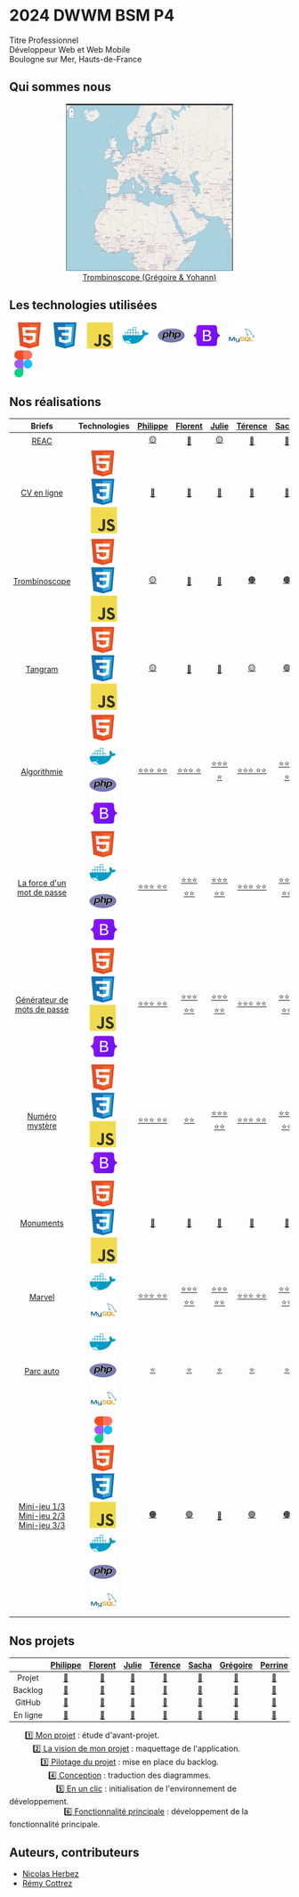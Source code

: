 # 2024 DWWM BSM P4

Titre Professionnel  
Développeur Web et Web Mobile  
Boulogne sur Mer, Hauts-de-France

## Qui sommes nous

<figure>
    <div align="center">
        <a href="https://2024-dwwm-bsm-p4.github.io/trombi-gdu/">
            <img src="./img/trombi.png" alt="trombi.png" style="width: 300px !important;">
        </a>
    </div>
    <div align="center">
        <figcaption>
            <a href="https://2024-dwwm-bsm-p4.github.io/trombi-gdu/" align="center">Trombinoscope (Grégoire & Yohann)</a>
        </figcaption>
    </div>
</figure>

## Les technologies utilisées

&nbsp;&nbsp;
![img_html](./img/html.svg)
&nbsp;&nbsp;
![img_css](./img/css.svg)
&nbsp;&nbsp;
![img_javascript](./img/javascript.svg)
&nbsp;&nbsp;
![img_docker](./img/docker.svg)
&nbsp;&nbsp;
![img_php](./img/php.svg)
&nbsp;&nbsp;
![img_bootstrap](./img/bootstrap.svg)
&nbsp;&nbsp;
![img_mysql](./img/mysql.svg)
&nbsp;&nbsp;
![img_figma](./img/figma.svg)

## Nos réalisations

| Briefs | Technologies | <a href="https://github.com/Pbourgeois62">Philippe</a> | <a href="https://github.com/Florent-Broutin">Florent</a> | <a href="https://github.com/Julie-Charles16">Julie</a> | <a href="https://github.com/Lembont">Térence</a> | <a href="https://github.com/sachadrmn">Sacha</a> | <a href="https://github.com/RetroGreg">Grégoire</a> | <a href="https://github.com/Perrine2023">Perrine</a> | <a href="https://github.com/max-devv">Maxence</a> | <a href="https://github.com/LamourMarine">Marine</a> | <a href="https://github.com/Aledorian">Aledorian</a> | <a href="https://github.com/Marylinelesaffre">Maryline</a> | <a href="https://github.com/bannik62">Yohann</a> |
| :----: | :----: | :----: | :----: | :----: | :----: | :----: | :----: | :----: | :----: | :----: | :----: | :----: | :----: |
| [REAC](https://github.com/2024-dwwm-bsm-p4/reac) |  | <a href="https://github.com/2024-dwwm-bsm-p4/cv-pbo">🟡</a> | <a href="https://github.com/2024-dwwm-bsm-p4/cv-fbr">🔴</a> | <a href="https://github.com/2024-dwwm-bsm-p4/cv-pbo">🟡</a> | <a href="https://github.com/2024-dwwm-bsm-p4/cv-ale">🔵</a> | <a href="https://github.com/2024-dwwm-bsm-p4/cv-fbr">🔴</a> | <a href="https://github.com/2024-dwwm-bsm-p4/cv-gdu">🟠</a> | <a href="https://github.com/2024-dwwm-bsm-p4/cv-ale">🔵</a> | <a href="https://github.com/2024-dwwm-bsm-p4/cv-fbr">🔴</a> | <a href="https://github.com/2024-dwwm-bsm-p4/cv-gdu">🟠</a> | <a href="https://github.com/2024-dwwm-bsm-p4/cv-ale">🔵</a> | <a href="https://github.com/2024-dwwm-bsm-p4/cv-gdu">🟠</a> | <a href="https://github.com/2024-dwwm-bsm-p4/cv-pbo">🟡</a> |
| [CV en ligne](https://github.com/2024-dwwm-bsm-p4/cv) | ![img_html](./img/html.svg)&nbsp;![img_css](./img/css.svg)&nbsp;![img_javascript](./img/javascript.svg) | <a href="https://2024-dwwm-bsm-p4.github.io/cv-pbo">🔗</a> | <a href="https://2024-dwwm-bsm-p4.github.io/cv-fbr">🔗</a> | <a href="https://2024-dwwm-bsm-p4.github.io/cv-jch">🔗</a> | <a href="https://2024-dwwm-bsm-p4.github.io/cv-tcr">🔗</a> | <a href="https://2024-dwwm-bsm-p4.github.io/cv-sdi">🔗</a> | <a href="https://2024-dwwm-bsm-p4.github.io/cv-gdu">🔗</a> | <a href="https://2024-dwwm-bsm-p4.github.io/cv-pee">🔗</a> | <a href="https://2024-dwwm-bsm-p4.github.io/cv-mhe">🔗</a> | <a href="https://2024-dwwm-bsm-p4.github.io/cv-mla">🔗</a> | <a href="https://2024-dwwm-bsm-p4.github.io/cv-ale">🔗</a> | <a href="https://2024-dwwm-bsm-p4.github.io/cv-mle">🔗</a> | <a href="https://2024-dwwm-bsm-p4.github.io/cv-yva">🔗</a> |
| [Trombinoscope](https://github.com/2024-dwwm-bsm-p4/trombi) | ![img_html](./img/html.svg)&nbsp;![img_css](./img/css.svg)&nbsp;![img_javascript](./img/javascript.svg) | <a href="https://2024-dwwm-bsm-p4.github.io/Trombi-MLA">🟡</a> | <a href="https://2024-dwwm-bsm-p4.github.io/trombi-fbr">🔴</a> | <a href="https://2024-dwwm-bsm-p4.github.io/trombi-mhe">🔵</a> | <a href="https://2024-dwwm-bsm-p4.github.io/trombi-tcr">🟠</a> | <a href="https://2024-dwwm-bsm-p4.github.io/trombi-tcr">🟠</a> | <a href="https://2024-dwwm-bsm-p4.github.io/trombi-gdu/">⚫</a> | <a href="https://2024-dwwm-bsm-p4.github.io/Trombi-mle/">🟢</a> | <a href="https://2024-dwwm-bsm-p4.github.io/trombi-mhe">🔵</a> | <a href="https://2024-dwwm-bsm-p4.github.io/Trombi-MLA">🟡</a> | <a href="https://2024-dwwm-bsm-p4.github.io/trombi-fbr">🔴</a> | <a href="https://2024-dwwm-bsm-p4.github.io/Trombi-mle/">🟢</a> | <a href="https://2024-dwwm-bsm-p4.github.io/trombi-gdu/">⚫</a> |
| [Tangram](https://github.com/2024-dwwm-bsm-p4/tangram) | ![img_html](./img/html.svg)&nbsp;![img_css](./img/css.svg)&nbsp;![img_javascript](./img/javascript.svg) | <a href="https://github.com/Lembont/Tangram-TC-PB-GD">🟡</a> | <a href="https://github.com/2024-dwwm-bsm-p4/tangram-mhe">🔴</a> | <a href="https://github.com/2024-dwwm-bsm-p4/tangram-mle">🔵</a> | <a href="https://github.com/Lembont/Tangram-TC-PB-GD">🟡</a> | <a href="https://github.com/2024-dwwm-bsm-p4/tangram-sdi.git">🟢</a> | <a href="https://github.com/Lembont/Tangram-TC-PB-GD">🟡</a> | <a href="https://github.com/2024-dwwm-bsm-p4/tangram-sdi.git">🟢</a> | <a href="https://github.com/2024-dwwm-bsm-p4/tangram-mhe">🔴</a> | <a href="https://github.com/2024-dwwm-bsm-p4/tangram-sdi.git">🟢</a> | <a href="https://github.com/2024-dwwm-bsm-p4/tangram-mle">🔵</a> | <a href="https://github.com/2024-dwwm-bsm-p4/tangram-mle">🔵</a> | <a href="https://github.com/2024-dwwm-bsm-p4/tangram-mhe">🔴</a> |
| [Algorithmie](https://github.com/2024-dwwm-bsm-p4/algorithm) | ![img_html](./img/html.svg)&nbsp;![img_docker](./img/docker.svg)&nbsp;![img_php](./img/php.svg)&nbsp;![img_bootstrap](./img/bootstrap.svg) | <a href="https://github.com/2024-dwwm-bsm-p4/algorithm-pbo">⭐⭐⭐  ⭐⭐</a> | <a href="https://github.com/2024-dwwm-bsm-p4/algorithm-fbr">⭐⭐⭐  ⭐</a> | <a href="https://github.com/2024-dwwm-bsm-p4/algorithm-jch">⭐⭐⭐  ⭐</a> | <a href="https://github.com/2024-dwwm-bsm-p4/algorithm-tcr">⭐⭐⭐  ⭐⭐</a> | <a href="https://github.com/2024-dwwm-bsm-p4/algorithm-sdi">⭐⭐⭐  ⭐</a> | <a href="https://github.com/2024-dwwm-bsm-p4/algorithm-gdu">⭐⭐⭐  ⭐⭐</a> | <a href="https://github.com/2024-dwwm-bsm-p4/algorithm-pee">⭐⭐⭐</a> | <a href="https://github.com/2024-dwwm-bsm-p4/algorithm-mhe">⭐⭐⭐</a> | <a href="https://github.com/2024-dwwm-bsm-p4/algorithm-mla">⭐⭐⭐</a> | <a href="https://github.com/2024-dwwm-bsm-p4/algorithm-ale">⭐⭐⭐  ⭐⭐</a> | <a href="https://github.com/2024-dwwm-bsm-p4/algorithm-mle">⭐⭐⭐  ⭐</a> | <a href="https://github.com/2024-dwwm-bsm-p4/algorithm-yva">⭐⭐⭐</a> |
| [La force d'un mot de passe](https://github.com/2024-dwwm-bsm-p4/password-strength) | ![img_html](./img/html.svg)&nbsp;![img_docker](./img/docker.svg)&nbsp;![img_php](./img/php.svg)&nbsp;![img_bootstrap](./img/bootstrap.svg) | <a href="https://github.com/2024-dwwm-bsm-p4/password-strength-nhe">⭐⭐⭐  ⭐⭐</a> | <a href="https://github.com/2024-dwwm-bsm-p4/password-strength-nhe">⭐⭐⭐  ⭐⭐</a> | <a href="https://github.com/2024-dwwm-bsm-p4/password-strength-nhe">⭐⭐⭐  ⭐⭐</a> | <a href="https://github.com/2024-dwwm-bsm-p4/password-strength-nhe">⭐⭐⭐  ⭐⭐</a> | <a href="https://github.com/2024-dwwm-bsm-p4/password-strength-nhe">⭐⭐⭐  ⭐⭐</a> | <a href="https://github.com/2024-dwwm-bsm-p4/password-strength-nhe">⭐⭐⭐  ⭐⭐</a> | <a href="https://github.com/2024-dwwm-bsm-p4/password-strength-nhe">⭐⭐⭐  ⭐⭐</a> | <a href="https://github.com/2024-dwwm-bsm-p4/password-strength-nhe">⭐⭐⭐  ⭐⭐</a> | <a href="https://github.com/2024-dwwm-bsm-p4/password-strength-nhe">⭐⭐⭐  ⭐⭐</a> | <a href="https://github.com/2024-dwwm-bsm-p4/password-strength-nhe">⭐⭐⭐  ⭐⭐</a> | <a href="https://github.com/2024-dwwm-bsm-p4/password-strength-nhe">⭐⭐⭐  ⭐⭐</a> | <a href="https://github.com/2024-dwwm-bsm-p4/password-strength-nhe">⭐⭐⭐  ⭐⭐</a> |
| [Générateur de mots de passe](https://github.com/2024-dwwm-bsm-p4/password-generator) | ![img_html](./img/html.svg)&nbsp;![img_css](./img/css.svg)&nbsp;![img_javascript](./img/javascript.svg)&nbsp;![img_bootstrap](./img/bootstrap.svg) | <a href="https://github.com/2024-dwwm-bsm-p4/password-generator-pbo">⭐⭐⭐  ⭐⭐</a> | <a href="https://github.com/2024-dwwm-bsm-p4/password-generator-fbr">⭐⭐⭐  ⭐⭐</a> | <a href="https://github.com/2024-dwwm-bsm-p4/password-generator-jch">⭐⭐⭐  ⭐⭐</a> | <a href="https://github.com/2024-dwwm-bsm-p4/password-generator-tcr">⭐⭐⭐  ⭐⭐</a> | <a href="https://github.com/2024-dwwm-bsm-p4/password-generator-sdi">⭐⭐⭐  ⭐⭐</a> | <a href="https://github.com/2024-dwwm-bsm-p4/password-generator-gdu">⭐⭐⭐  ⭐⭐</a> | <a href="https://github.com/2024-dwwm-bsm-p4/password-generator-pee">⭐⭐⭐  ⭐⭐</a> | <a href="https://github.com/2024-dwwm-bsm-p4/password-generator-mhe">⭐⭐⭐  ⭐⭐</a> | <a href="https://github.com/2024-dwwm-bsm-p4/password-generator-mla">⭐⭐⭐  ⭐⭐</a> | <a href="https://github.com/2024-dwwm-bsm-p4/password-generator-ale">⭐⭐⭐  ⭐⭐</a> | <a href="https://github.com/2024-dwwm-bsm-p4/password-generator-mle">⭐⭐⭐  ⭐⭐</a> | <a href="https://github.com/2024-dwwm-bsm-p4/password-generator-yva">⭐⭐⭐  ⭐⭐</a> |
| [Numéro mystère](https://github.com/2024-dwwm-bsm-p4/mystery-number) | ![img_html](./img/html.svg)&nbsp;![img_css](./img/css.svg)&nbsp;![img_javascript](./img/javascript.svg)&nbsp;![img_bootstrap](./img/bootstrap.svg) | <a href="https://github.com/2024-dwwm-bsm-p4/mystery-number-pbo">⭐⭐⭐  ⭐⭐</a> | <a href="https://github.com/2024-dwwm-bsm-p4/mystery-number-fbr">⭐⭐</a> | <a href="https://github.com/2024-dwwm-bsm-p4/mystery-number-jch">⭐⭐⭐  ⭐⭐</a> | <a href="https://github.com/2024-dwwm-bsm-p4/mystery-number-tcr">⭐⭐⭐  ⭐⭐</a> | <a href="https://github.com/2024-dwwm-bsm-p4/mystery-number-sdi">⭐⭐⭐  ⭐⭐</a> | <a href="https://github.com/2024-dwwm-bsm-p4/mystery-number-gdu">⭐⭐⭐  ⭐⭐</a> | <a href="https://github.com/2024-dwwm-bsm-p4/mystery-number-pee">⭐⭐⭐  ⭐</a> | <a href="https://github.com/2024-dwwm-bsm-p4/mystery-number-mhe">⭐⭐⭐  ⭐⭐</a> | <a href="https://github.com/2024-dwwm-bsm-p4/mystery-number-mla">⭐⭐⭐  ⭐⭐</a> | <a href="https://github.com/2024-dwwm-bsm-p4/mystery-number-ale">⭐⭐⭐  ⭐⭐</a> | <a href="https://github.com/2024-dwwm-bsm-p4/mystery-number-mle">⭐⭐⭐  ⭐</a> | <a href="https://github.com/2024-dwwm-bsm-p4/mystery-number-yva">⭐⭐⭐  ⭐⭐</a> |
| [Monuments](https://github.com/2024-dwwm-bsm-p4/monuments) | ![img_html](./img/html.svg)&nbsp;![img_css](./img/css.svg)&nbsp;![img_javascript](./img/javascript.svg) | <a href="https://2024-dwwm-bsm-p4.github.io/monuments-pbo">🔗</a> | <a href="https://2024-dwwm-bsm-p4.github.io/monuments-fbr">🔗</a> | <a href="https://2024-dwwm-bsm-p4.github.io/monuments-jch">🔗</a> | <a href="https://2024-dwwm-bsm-p4.github.io/monuments-tcr">🔗</a> | <a href="https://2024-dwwm-bsm-p4.github.io/monuments-sdi">🔗</a> | <a href="https://2024-dwwm-bsm-p4.github.io/monuments-gdu">🔗</a> | <a href="https://2024-dwwm-bsm-p4.github.io/monuments-pee">🔗</a> | <a href="https://2024-dwwm-bsm-p4.github.io/monuments-mhe">🔗</a> | <a href="https://2024-dwwm-bsm-p4.github.io/monuments-mla">🔗</a> | <a href="https://2024-dwwm-bsm-p4.github.io/monuments-ale">🔗</a> | <a href="https://2024-dwwm-bsm-p4.github.io/monuments-mle">🔗</a> | <a href="https://2024-dwwm-bsm-p4.github.io/monuments-yva">🔗</a> |
| [Marvel](https://github.com/2024-dwwm-bsm-p4/marvel) | ![img_docker](./img/docker.svg)&nbsp;![img_mysql](./img/mysql.svg) | <a href="https://github.com/2024-dwwm-bsm-p4/marvel-pbo">⭐⭐⭐  ⭐⭐</a> | <a href="https://github.com/2024-dwwm-bsm-p4/marvel-fbr">⭐⭐⭐  ⭐⭐</a> | <a href="https://github.com/2024-dwwm-bsm-p4/marvel-jch">⭐⭐⭐  ⭐⭐</a> | <a href="https://github.com/2024-dwwm-bsm-p4/marvel-tcr">⭐⭐⭐  ⭐⭐</a> | <a href="https://github.com/2024-dwwm-bsm-p4/marvel-sdi">⭐⭐⭐  ⭐⭐</a> | <a href="https://github.com/2024-dwwm-bsm-p4/marvel-gdu">⭐⭐⭐  ⭐⭐</a> | <a href="https://github.com/2024-dwwm-bsm-p4/marvel-pee">⭐⭐⭐  ⭐⭐</a> | <a href="https://github.com/2024-dwwm-bsm-p4/marvel-mhe">404</a> | <a href="https://github.com/2024-dwwm-bsm-p4/marvel-mla">⭐⭐⭐  ⭐⭐</a> | <a href="https://github.com/2024-dwwm-bsm-p4/marvel-ale">⭐⭐⭐  ⭐⭐</a> | <a href="https://github.com/2024-dwwm-bsm-p4/marvel-mle">⭐⭐⭐  ⭐⭐</a> | <a href="https://github.com/2024-dwwm-bsm-p4/marvel-yva">⭐⭐⭐  ⭐⭐</a> |
| [Parc auto](https://github.com/2024-dwwm-bsm-p4/car-park) | ![img_docker](./img/docker.svg)&nbsp;![img_php](./img/php.svg)&nbsp;![img_mysql](./img/mysql.svg) | <a href="https://github.com/2024-dwwm-bsm-p4/car-park-pbo">⭐</a> | <a href="https://github.com/2024-dwwm-bsm-p4/car-park-fbr">⭐</a> | <a href="https://github.com/2024-dwwm-bsm-p4/car-park-jch">⭐</a> | <a href="https://github.com/2024-dwwm-bsm-p4/car-park-tcr">⭐</a> | <a href="https://github.com/2024-dwwm-bsm-p4/car-park-sdi">⭐</a> | <a href="https://github.com/2024-dwwm-bsm-p4/car-park-gdu">⭐</a> | <a href="https://github.com/2024-dwwm-bsm-p4/car-park-pee">⭐</a> | <a href="https://github.com/2024-dwwm-bsm-p4/car-park-mhe">⭐</a> | <a href="https://github.com/2024-dwwm-bsm-p4/car-park-mla">⭐</a> | <a href="https://github.com/2024-dwwm-bsm-p4/car-park-ale">⭐</a> | <a href="https://github.com/2024-dwwm-bsm-p4/car-park-mle">⭐</a> | <a href="https://github.com/2024-dwwm-bsm-p4/car-park-yva">⭐</a> |
| [Mini-jeu 1/3](https://github.com/2024-dwwm-bsm-p4/random-fight-1)  [Mini-jeu 2/3](https://github.com/2024-dwwm-bsm-p4/random-fight-2)  [Mini-jeu 3/3](https://github.com/2024-dwwm-bsm-p4/random-fight-3) | ![img_figma](./img/figma.svg)&nbsp;![img_html](./img/html.svg)&nbsp;![img_css](./img/css.svg)&nbsp;![img_javascript](./img/javascript.svg)&nbsp;![img_docker](./img/docker.svg)&nbsp;![img_php](./img/php.svg)&nbsp;![img_mysql](./img/mysql.svg) | <a href="https://github.com/2024-dwwm-bsm-p4/random-fight-mle">🟠</a> | <a href="https://github.com/2024-dwwm-bsm-p4/random-fight-tcr">🟢</a> | <a href="https://github.com/2024-dwwm-bsm-p4/random-fight-mla">🔴</a> | <a href="https://github.com/2024-dwwm-bsm-p4/random-fight-tcr">🟢</a> | <a href="https://github.com/2024-dwwm-bsm-p4/random-fight-mle">🟠</a> | <a href="https://github.com/2024-dwwm-bsm-p4/random-fight-mhe">🔵</a> | <a href="https://github.com/2024-dwwm-bsm-p4/random-fight-mhe">🔵</a> | <a href="https://github.com/2024-dwwm-bsm-p4/random-fight-mhe">🔵</a> | <a href="https://github.com/2024-dwwm-bsm-p4/random-fight-mla">🔴</a> | <a href="https://github.com/2024-dwwm-bsm-p4/random-fight-mla">🔴</a> | <a href="https://github.com/2024-dwwm-bsm-p4/random-fight-mle">🟠</a> | <a href="https://github.com/2024-dwwm-bsm-p4/random-fight-tcr">🟢</a> |

## Nos projets

|  | <a href="https://github.com/Pbourgeois62">Philippe</a> | <a href="https://github.com/Florent-Broutin">Florent</a> | <a href="https://github.com/Julie-Charles16">Julie</a> | <a href="https://github.com/Lembont">Térence</a> | <a href="https://github.com/sachadrmn">Sacha</a> | <a href="https://github.com/RetroGreg">Grégoire</a> | <a href="https://github.com/Perrine2023">Perrine</a> | <a href="https://github.com/max-devv">Maxence</a> | <a href="https://github.com/LamourMarine">Marine</a> | <a href="https://github.com/Aledorian">Aledorian</a> | <a href="https://github.com/Marylinelesaffre">Maryline</a> | <a href="https://github.com/bannik62">Yohann</a> |
| :----: | :----: | :----: | :----: | :----: | :----: | :----: | :----: | :----: | :----: | :----: | :----: | :----: |
| Projet | <a href="https://github.com/2024-dwwm-bsm-p4/project-pbo">🔗</a> | <a href="https://github.com/2024-dwwm-bsm-p4/project-fbr">🔗</a> | <a href="https://github.com/2024-dwwm-bsm-p4/project-jch">🔗</a> | <a href="https://github.com/2024-dwwm-bsm-p4/project-tcr">🔗</a> | <a href="https://github.com/2024-dwwm-bsm-p4/project-sdi">🔗</a> | <a href="https://github.com/2024-dwwm-bsm-p4/project-gdu">🔗</a> | <a href="https://github.com/2024-dwwm-bsm-p4/project-pee">🔗</a> | <a href="https://github.com/2024-dwwm-bsm-p4/project-mhe">🔗</a> | <a href="https://github.com/2024-dwwm-bsm-p4/project-mla">🔗</a> | <a href="https://github.com/2024-dwwm-bsm-p4/project-ale">🔗</a> | <a href="https://github.com/2024-dwwm-bsm-p4/project-mle">🔗</a> | <a href="https://github.com/2024-dwwm-bsm-p4/project-yva">🔗</a> |
| Backlog | <a href="https://github.com/orgs/2024-dwwm-bsm-p4/projects/30">🔗</a> | <a href="https://github.com/orgs/2024-dwwm-bsm-p4/projects/37">🔗</a> | <a href="https://github.com/orgs/2024-dwwm-bsm-p4/projects/60">🔗</a> | <a href="https://github.com/orgs/2024-dwwm-bsm-p4/projects/41">🔗</a> | <a href="https://github.com/orgs/2024-dwwm-bsm-p4/projects/44">🔗</a> | <a href="https://github.com/orgs/2024-dwwm-bsm-p4/projects/33">🔗</a> | <a href="https://github.com/orgs/2024-dwwm-bsm-p4/projects/54">🔗</a> | <a href="https://github.com/orgs/2024-dwwm-bsm-p4/projects/55">🔗</a> | <a href="https://github.com/orgs/2024-dwwm-bsm-p4/projects/53">🔗</a> | <a href="https://github.com/orgs/2024-dwwm-bsm-p4/projects/48">🔗</a> | <a href="https://github.com/orgs/2024-dwwm-bsm-p4/projects/45">🔗</a> | <a href="https://github.com/orgs/2024-dwwm-bsm-p4/projects/56">🔗</a> |
| GitHub | <a href="https://github.com/2024-dwwm-bsm-p4/app-pbo">🔗</a> | <a href="https://github.com/2024-dwwm-bsm-p4/app-fbr">🔗</a> | <a href="https://github.com/2024-dwwm-bsm-p4/app-jch">🔗</a> | <a href="https://github.com/2024-dwwm-bsm-p4/app-tcr">🔗</a> | <a href="https://github.com/2024-dwwm-bsm-p4/app-sdi">🔗</a> | <a href="https://github.com/2024-dwwm-bsm-p4/app-gdu">🔗</a> | <a href="https://github.com/2024-dwwm-bsm-p4/app-pee">🔗</a> | <a href="https://github.com/2024-dwwm-bsm-p4/app-mhe">🔗</a> | <a href="https://github.com/2024-dwwm-bsm-p4/app-mla">🔗</a> | <a href="https://github.com/2024-dwwm-bsm-p4/app-ale">🔗</a> | <a href="https://github.com/2024-dwwm-bsm-p4/app-mle">🔗</a> | <a href="https://github.com/2024-dwwm-bsm-p4/app-yva">🔗</a> |
| En&nbsp;ligne | <a href="#">🔗</a> | <a href="#">🔗</a> | <a href="#">🔗</a> | <a href="#">🔗</a> | <a href="#">🔗</a> | <a href="#">🔗</a> | <a href="#">🔗</a> | <a href="#">🔗</a> | <a href="#">🔗</a> | <a href="#">🔗</a> | <a href="#">🔗</a> | <a href="#">🔗</a> |

<!-- &emsp;Briefs :   -->
&emsp;&emsp;[1️⃣ Mon projet](https://github.com/2024-dwwm-bsm-p4/my-project) : étude d'avant-projet.  
&emsp;&emsp;&emsp;[2️⃣ La vision de mon projet](https://github.com/2024-dwwm-bsm-p4/my-vision) : maquettage de l'application.  
&emsp;&emsp;&emsp;&emsp;[3️⃣ Pilotage du projet](https://github.com/2024-dwwm-bsm-p4/project-management) : mise en place du backlog.  
&emsp;&emsp;&emsp;&emsp;&emsp;[4️⃣ Conception](https://github.com/2024-dwwm-bsm-p4/conception) : traduction des diagrammes.  
&emsp;&emsp;&emsp;&emsp;&emsp;&emsp;[5️⃣ En un clic](https://github.com/2024-dwwm-bsm-p4/one-click) : initialisation de l'environnement de développement.  
&emsp;&emsp;&emsp;&emsp;&emsp;&emsp;&emsp;[6️⃣ Fonctionnalité principale](https://github.com/2024-dwwm-bsm-p4/project-6) : développement de la fonctionnalité principale.  

<!-- ## Notre avancée

<figure>
    <div align="center">
        <a href="#">
            <img src="png" alt="png" style="width: 300px !important;">
        </a>
    </div>
    <div align="center">
        <figcaption>
            <a href="#" align="center">Arbre de compétences</a>
        </figcaption>
    </div>
</figure> -->

## Auteurs, contributeurs

* [Nicolas Herbez](https://github.com/nicolas-herbez)
* [Rémy Cottrez](https://github.com/RemyCTRZ)
